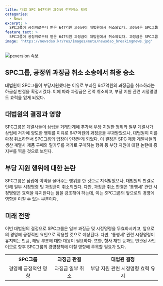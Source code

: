 ```yaml
---
title: 대법 SPC 647억원 과징금 전액취소 확정
categories:
  - News
excerpt: >
  SPC그룹이 공정위로부터 받은 647억원 과징금이 대법원에서 취소되었다. 과징금은 SPC그룹이 계열사를 통해 삼립에 부당이익을 주도했다는 이유로 부과되었으나, 대법원은 이를 전부 취소하고 효력을 잃은 시정명령도 발표했다. 다만, 삼립으로부터 밀가루를 현저한 규모로 구매해 이익을 제공한 부분은 유효하다는 결정이 내려졌다. 허 회장의 형사재판과도 관련이 있어 향후 상황이 주목된다. (단어 수: 97, 문자 수: 631)
feature_text: >
  SPC그룹이 공정위로부터 받은 647억원 과징금이 대법원에서 취소되었다. 과징금은 SPC그룹이 계열사를 통해 삼립에 부당이익을 주도했다는 이유로 부과되었으나, 대법원은 이를 전부 취소하고 효력을 잃은 시정명령도 발표했다. 다만, 삼립으로부터 밀가루를 현저한 규모로 구매해 이익을 제공한 부분은 유효하다는 결정이 내려졌다. 허 회장의 형사재판과도 관련이 있어 향후 상황이 주목된다. (단어 수: 97, 문자 수: 631)
image: 'https://newsdao.kr/res/images/meta/newsdao_breakingnews.jpg'
---
```


<p><img src="https://newsdao.kr/res/images/meta/newsdao_breakingnews.jpg" alt="pcversion 속보" /></p>

<h2 data-ke-size="size26">SPC그룹, 공정위 과징금 취소 소송에서 최종 승소</h2>

<p data-ke-size="size16">대법원이 SPC그룹이 부당지원했다는 이유로 부과된 647억원의 과징금을 취소하라는 하급심 판결을 확정시켰다. 이에 따라 과징금은 전액 취소되고, 부당 지원 관련 시정명령도 효력을 잃게 되었다.</p>

<h2 data-ke-size="size26">대법원의 결정과 영향</h2>

<p data-ke-size="size16">SPC그룹은 계열사들이 삼립을 거래단계에 추가해 부당 지원한 행위와 일부 계열사가 삼립에 저가에 양도한 행위를 이유로 647억원의 과징금을 부과받았으나, 대법원이 이를 확정 취소하면서 SPC그룹의 입장이 인정받게 되었다. 이 결정은 SPC 제빵 계열사들의 생산 계열사 제품 구매와 밀가루를 저가로 구매하는 행위 등 부당 지원에 대한 논란에 종지부를 찍을 것으로 보인다.</p>

<h2 data-ke-size="size26">부당 지원 행위에 대한 논란</h2>

<p data-ke-size="size16">SPC그룹은 삼립에 이익을 몰아주는 행위를 한 것으로 지적받았으나, 대법원의 판결로 인해 일부 시정명령 및 과징금이 취소되었다. 다만, 과징금 취소 판결은 '통행세' 관련 시정명령은 효력을 유지한다는 점을 강조해야 하는데, 이는 SPC그룹의 앞으로의 경영에 영향을 미칠 수 있는 부분이다.</p>

<h2 data-ke-size="size26">미래 전망</h2>

<p data-ke-size="size16">이번 대법원의 결정으로 SPC그룹은 일부 과징금 및 시정명령을 무효화시키고, 앞으로의 경영에 긍정적인 요인으로 작용할 것으로 예상된다. 다만, '통행세' 관련 시정명령이 유지되는 만큼, 해당 부분에 대한 대응이 필요하다. 또한, 형사 재판 등과도 연관된 사안이므로 향후 SPC그룹의 경영정책에 미칠 영향에 주목할 필요가 있다.</p>

<table>
    <tbody>
        <tr>
            <td style="text-align: center; height: 17px;"><b>SPC그룹</b></td>
            <td style="text-align: center; height: 17px;"><b>과징금 판결</b></td>
            <td style="text-align: center; height: 17px;"><b>대법원 결정</b></td>
        </tr>
        <tr>
            <td style="text-align: center; height: 17px;">경영에 긍정적인 영향</td>
            <td style="text-align: center; height: 17px;">과징금 일부 취소</td>
            <td style="text-align: center; height: 17px;">부당 지원 관련 시정명령 효력 유지</td>
        </tr>
    </tbody>
</table>

